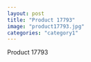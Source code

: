 ```yaml
---
layout: post
title: "Product 17793"
image: "product17793.jpg"
categories: "category1"
---
```

Product 17793
